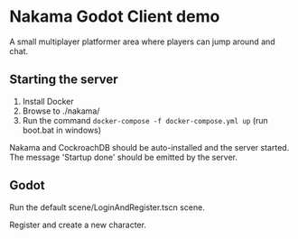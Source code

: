 # Nakama Godot Client demo

A small multiplayer platformer area where players can jump around and chat.

## Starting the server

1. Install Docker
2. Browse to ./nakama/
3. Run the command `docker-compose -f docker-compose.yml up` (run boot.bat in windows)

Nakama and CockroachDB should be auto-installed and the server started. The message 'Startup done' should be emitted by the server.

## Godot

Run the default scene/LoginAndRegister.tscn scene.

Register and create a new character.